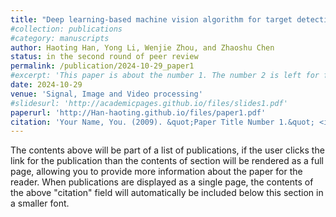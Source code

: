 ```yaml
---
title: "Deep learning-based machine vision algorithm for target detection and positional solution of ultrathin vapour chamber"
#collection: publications
#category: manuscripts
author: Haoting Han, Yong Li, Wenjie Zhou, and Zhaoshu Chen
status: in the second round of peer review
permalink: /publication/2024-10-29_paper1
#excerpt: 'This paper is about the number 1. The number 2 is left for future work.'
date: 2024-10-29
venue: 'Signal, Image and Video processing'
#slidesurl: 'http://academicpages.github.io/files/slides1.pdf'
paperurl: 'http://Han-haoting.github.io/files/paper1.pdf'
citation: 'Your Name, You. (2009). &quot;Paper Title Number 1.&quot; <i>Journal 1</i>. 1(1).'
---
```


The contents above will be part of a list of publications, if the user clicks the link for the publication than the contents of section will be rendered as a full page, allowing you to provide more information about the paper for the reader. When publications are displayed as a single page, the contents of the above "citation" field will automatically be included below this section in a smaller font.
